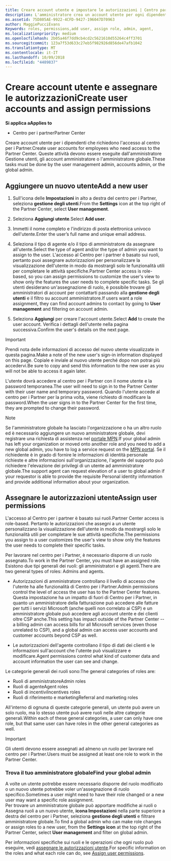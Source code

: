 ```yaml
---
title: Creare account utente e impostare le autorizzazioni | Centro partner
description: L'amministratore crea un account utente per ogni dipendente del partner che deve accedere al Centro per i partner.
ms.assetid: 75D805AE-9922-4CFD-9427-196047D70963
author: MaggiePucciEvans
Keywords: roles, permissions,add user, assign role, admin, agent,
ms.localizationpriority: medium
ms.openlocfilehash: 2b05a46f7dd9cb4cd2c5621610d55264c4ff3701
ms.sourcegitcommit: 123a7f53d633c27eb5f982926d856de47afb1042
ms.translationtype: MT
ms.contentlocale: it-IT
ms.lasthandoff: 10/09/2018
ms.locfileid: "4489837"
---
```

# <a name="create-user-accounts-and-assign-permissions"></a><span data-ttu-id="b14dc-103">Creare account utente e assegnare le autorizzazioni</span><span class="sxs-lookup"><span data-stu-id="b14dc-103">Create user accounts and assign permissions</span></span>

**<span data-ttu-id="b14dc-104">Si applica a</span><span class="sxs-lookup"><span data-stu-id="b14dc-104">Applies to</span></span>**

-  <span data-ttu-id="b14dc-105">Centro per i partner</span><span class="sxs-lookup"><span data-stu-id="b14dc-105">Partner Center</span></span>

<span data-ttu-id="b14dc-106">Creare account utente per i dipendenti che richiedono l'accesso al centro per i Partner.</span><span class="sxs-lookup"><span data-stu-id="b14dc-106">Create user accounts for employees who need access to the Partner Center.</span></span> <span data-ttu-id="b14dc-107">Queste attività devono essere eseguite dall'amministratore Gestione utenti, gli account amministratore o l'amministratore globale.</span><span class="sxs-lookup"><span data-stu-id="b14dc-107">These tasks must be done by the user management admin, accounts admin, or the global admin.</span></span> 


## <a name="add-a-new-user"></a><span data-ttu-id="b14dc-108">Aggiungere un nuovo utente</span><span class="sxs-lookup"><span data-stu-id="b14dc-108">Add a new user</span></span>

1. <span data-ttu-id="b14dc-109">Sull'icona delle **Impostazioni** in alto a destra del centro per i Partner, seleziona **gestione degli utenti**.</span><span class="sxs-lookup"><span data-stu-id="b14dc-109">From the **Settings** icon at the top right of the Partner Center, select **User management**.</span></span>

2.  <span data-ttu-id="b14dc-110">Seleziona **Aggiungi utente**.</span><span class="sxs-lookup"><span data-stu-id="b14dc-110">Select **Add user**.</span></span>

3.  <span data-ttu-id="b14dc-111">Immetti il nome completo e l'indirizzo di posta elettronica univoco dell'utente.</span><span class="sxs-lookup"><span data-stu-id="b14dc-111">Enter the user’s full name and unique email address.</span></span>

4.  <span data-ttu-id="b14dc-112">Seleziona il tipo di agente e/o il tipo di amministratore da assegnare all'utente.</span><span class="sxs-lookup"><span data-stu-id="b14dc-112">Select the type of agent and/or the type of admin you want to assign to the user.</span></span> <span data-ttu-id="b14dc-113">L'accesso al Centro per i partner è basato sui ruoli, pertanto puoi assegnare autorizzazioni per personalizzare la visualizzazione dell'utente in modo da mostrargli solo le funzionalità utili per completare le attività specifiche.</span><span class="sxs-lookup"><span data-stu-id="b14dc-113">Partner Center access is role-based, so you can assign permissions to customize the user's view to show only the features the user needs to complete specific tasks.</span></span>  <span data-ttu-id="b14dc-114">Se gli utenti desiderano un'assegnazione di ruolo, è possibile trovare gli amministratori di account per contattarti passando alla **gestione degli utenti** e il filtro su account amministratore.</span><span class="sxs-lookup"><span data-stu-id="b14dc-114">If users want a role assignment, they can find account admins to contact by going to **User management** and filtering on account admin.</span></span>

5.  <span data-ttu-id="b14dc-115">Seleziona **Aggiungi** per creare l'account utente.</span><span class="sxs-lookup"><span data-stu-id="b14dc-115">Select **Add** to create the user account.</span></span> <span data-ttu-id="b14dc-116">Verifica i dettagli dell'utente nella pagina successiva.</span><span class="sxs-lookup"><span data-stu-id="b14dc-116">Confirm the user's details on the next page.</span></span>

> [!IMPORTANT]  
> <span data-ttu-id="b14dc-117">Prendi nota delle informazioni di accesso del nuovo utente visualizzate in questa pagina.</span><span class="sxs-lookup"><span data-stu-id="b14dc-117">Make a note of the new user's sign-in information displayed on this page.</span></span> <span data-ttu-id="b14dc-118">Copiale e inviale al nuovo utente perché dopo non potrai più accedervi.</span><span class="sxs-lookup"><span data-stu-id="b14dc-118">Be sure to copy and send this information to the new user as you will not be able to access it again later.</span></span> 

<span data-ttu-id="b14dc-119">L'utente dovrà accedere al centro per i Partner con il nome utente e la password temporanea.</span><span class="sxs-lookup"><span data-stu-id="b14dc-119">The user will need to sign in to the Partner Center with their user name and temporary password.</span></span> <span data-ttu-id="b14dc-120">Quando l'utente accede al centro per i Partner per la prima volta, viene richiesto di modificare la password.</span><span class="sxs-lookup"><span data-stu-id="b14dc-120">When the user signs in to the Partner Center for the first time, they are prompted to change their password.</span></span> 

> [!NOTE]  
>  <span data-ttu-id="b14dc-121">Se l'amministratore globale ha lasciato l'organizzazione o ha un altro ruolo ed è necessario aggiungere un nuovo amministratore globale, devi registrare una richiesta di assistenza nel [portale MPN](https://partner.microsoft.com/support).</span><span class="sxs-lookup"><span data-stu-id="b14dc-121">If your global admin has left your organization or moved onto another role and you need to add a new global admin, you have to log a service request on the [MPN portal](https://partner.microsoft.com/support).</span></span> <span data-ttu-id="b14dc-122">Se il richiedente è in grado di fornire le informazioni di identità personale richieste e altre informazioni sull'organizzazione, l'agente del supporto può richiedere l'elevazione dei privilegi di un utente ad amministratore globale.</span><span class="sxs-lookup"><span data-stu-id="b14dc-122">The support agent can request elevation of a user to global admin if your requestor is able to provide the requisite Personal identity information and provide additional information about your organization.</span></span>

## <a name="assign-user-permissions"></a><span data-ttu-id="b14dc-123">Assegnare le autorizzazioni utente</span><span class="sxs-lookup"><span data-stu-id="b14dc-123">Assign user permissions</span></span>

<span data-ttu-id="b14dc-124">L'accesso al Centro per i partner è basato sui ruoli.</span><span class="sxs-lookup"><span data-stu-id="b14dc-124">Partner Center access is role-based.</span></span> <span data-ttu-id="b14dc-125">Pertanto le autorizzazioni che assegni a un utente personalizzano la visualizzazione dell'utente in modo da mostrargli solo le funzionalità utili per completare le sue attività specifiche.</span><span class="sxs-lookup"><span data-stu-id="b14dc-125">The permissions you assign to a user customizes the user's view to show only the features the user needs to complete their specific tasks.</span></span> 

<span data-ttu-id="b14dc-126">Per lavorare nel centro per i Partner, è necessario disporre di un ruolo assegnato.</span><span class="sxs-lookup"><span data-stu-id="b14dc-126">To work in the Partner Center, you must have an assigned role.</span></span>  <span data-ttu-id="b14dc-127">Esistono due tipi generali dei ruoli: gli amministratori e gli agenti.</span><span class="sxs-lookup"><span data-stu-id="b14dc-127">There are two general types of roles: Admins and agents.</span></span>

- <span data-ttu-id="b14dc-128">Autorizzazioni di amministratore controllano il livello di accesso che l'utente ha alle funzionalità di Centro per i Partner.</span><span class="sxs-lookup"><span data-stu-id="b14dc-128">Admin permissions control the level of access the user has to the Partner Center features.</span></span> <span data-ttu-id="b14dc-129">Questa impostazione ha un impatto di fuori di Centro per i Partner, in quanto un amministratore della fatturazione può accedere alle fatture per tutti i servizi Microsoft (anche quelli non correlato ai CSP) e un amministratore globale può accedere agli account utente e dei clienti oltre CSP anche.</span><span class="sxs-lookup"><span data-stu-id="b14dc-129">This setting has impact outside of the Partner Center -- a billing admin can access bills for all Microsoft services (even those unrelated to CSP), and a global admin can access user accounts and customer accounts beyond CSP as well.</span></span>

- <span data-ttu-id="b14dc-130">Le autorizzazioni dell'agente controllano il tipo di dati dei clienti e le informazioni sull'account che l'utente può visualizzare e modificare.</span><span class="sxs-lookup"><span data-stu-id="b14dc-130">Agent permissions control what kind of customer data and account information the user can see and change.</span></span>
    
<span data-ttu-id="b14dc-131">Le categorie generali dei ruoli sono:</span><span class="sxs-lookup"><span data-stu-id="b14dc-131">The general categories of roles are:</span></span> 
- <span data-ttu-id="b14dc-132">Ruoli di amministratore</span><span class="sxs-lookup"><span data-stu-id="b14dc-132">Admin roles</span></span>
- <span data-ttu-id="b14dc-133">Ruoli di agente</span><span class="sxs-lookup"><span data-stu-id="b14dc-133">Agent roles</span></span>
- <span data-ttu-id="b14dc-134">Ruoli di incentivi</span><span class="sxs-lookup"><span data-stu-id="b14dc-134">Incentives roles</span></span>
- <span data-ttu-id="b14dc-135">Ruoli di riferimento e marketing</span><span class="sxs-lookup"><span data-stu-id="b14dc-135">Referral and marketing roles</span></span>


<span data-ttu-id="b14dc-136">All'interno di ognuna di queste categorie generali, un utente può avere un solo ruolo, ma lo stesso utente può avere ruoli nelle altre categorie generali.</span><span class="sxs-lookup"><span data-stu-id="b14dc-136">Within each of these general categories, a user can only have one role, but that same user can have roles in the other general categories as well.</span></span> 

>[!Important]
><span data-ttu-id="b14dc-137">Gli utenti devono essere assegnati ad almeno un ruolo per lavorare nel centro per i Partner.</span><span class="sxs-lookup"><span data-stu-id="b14dc-137">Users must be assigned at least one role to work in the Partner Center.</span></span>


### <a name="find-your-global-admin"></a><span data-ttu-id="b14dc-138">Trova il tuo amministratore globale</span><span class="sxs-lookup"><span data-stu-id="b14dc-138">Find your global admin</span></span>

<span data-ttu-id="b14dc-139">A volte un utente potrebbe essere necessario disporre del ruolo modificato o un nuovo utente potrebbe voler un'assegnazione di ruolo specifico.</span><span class="sxs-lookup"><span data-stu-id="b14dc-139">Sometimes a user might need to have their role changed or a new user may want a specific role assignment.</span></span>  
<span data-ttu-id="b14dc-140">Per trovare un amministratore globale può apportare modifiche ai ruoli o Assegna ruoli a un nuovo utente, **icona Impostazioni** nella parte superiore a destra del centro per i Partner, seleziona **gestione degli utenti** e filtrare amministratore globale.</span><span class="sxs-lookup"><span data-stu-id="b14dc-140">To find a global admin who can make role changes or assign roles to a new user, from the **Settings icon** at the top right of the Partner Center, select **User management** and filter on global admin.</span></span> 

<span data-ttu-id="b14dc-141">Per informazioni specifiche sui ruoli e le operazioni che ogni ruolo può eseguire, vedi [assegnare le autorizzazioni utente](permissions-overview.md).</span><span class="sxs-lookup"><span data-stu-id="b14dc-141">For specific information on the roles and what each role can do, see [Assign user permissions](permissions-overview.md).</span></span>





